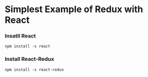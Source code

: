 # Simplest Example of Redux with React

### Insatll React

    npm install -s react

### Install React-Redux

    npm install -s react-redux
